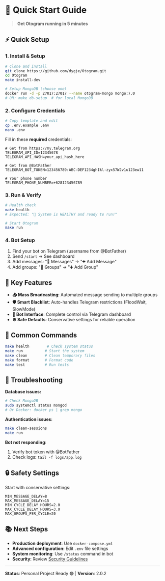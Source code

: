 # 🚀 Quick Start Guide

> **Get Otogram running in 5 minutes**

## ⚡ Quick Setup

### 1. Install & Setup
```bash
# Clone and install
git clone https://github.com/dygje/Otogram.git
cd Otogram
make install-dev

# Setup MongoDB (choose one)
docker run -d -p 27017:27017 --name otogram-mongo mongo:7.0
# OR: make db-setup  # for local MongoDB
```

### 2. Configure Credentials
```bash
# Copy template and edit
cp .env.example .env
nano .env
```

Fill in these **required** credentials:
```env
# Get from https://my.telegram.org
TELEGRAM_API_ID=12345678
TELEGRAM_API_HASH=your_api_hash_here

# Get from @BotFather
TELEGRAM_BOT_TOKEN=123456789:ABC-DEF1234ghIkl-zyx57W2v1u123ew11

# Your phone number
TELEGRAM_PHONE_NUMBER=+628123456789
```

### 3. Run & Verify
```bash
# Health check
make health
# Expected: "🎉 System is HEALTHY and ready to run!"

# Start Otogram
make run
```

### 4. Bot Setup
1. Find your bot on Telegram (username from @BotFather)
2. Send `/start` → See dashboard
3. Add messages: "📝 Messages" → "➕ Add Message"
4. Add groups: "👥 Groups" → "➕ Add Group"

## 🎯 Key Features

- **📤 Mass Broadcasting**: Automated message sending to multiple groups
- **🛡️ Smart Blacklist**: Auto-handles Telegram restrictions (FloodWait, SlowMode)
- **🤖 Bot Interface**: Complete control via Telegram dashboard
- **⚙️ Safe Defaults**: Conservative settings for reliable operation

## 🔧 Common Commands

```bash
make health        # Check system status
make run          # Start the system
make clean        # Clean temporary files
make format       # Format code
make test         # Run tests
```

## 🚨 Troubleshooting

**Database issues:**
```bash
# Check MongoDB
sudo systemctl status mongod
# Or Docker: docker ps | grep mongo
```

**Authentication issues:**
```bash
make clean-sessions
make run
```

**Bot not responding:**
1. Verify bot token with @BotFather
2. Check logs: `tail -f logs/app.log`

## 🔒 Safety Settings

Start with conservative settings:
```env
MIN_MESSAGE_DELAY=8
MAX_MESSAGE_DELAY=15  
MIN_CYCLE_DELAY_HOURS=2.0
MAX_CYCLE_DELAY_HOURS=3.0
MAX_GROUPS_PER_CYCLE=20
```

## 📚 Next Steps

- **Production deployment**: Use `docker-compose.yml`
- **Advanced configuration**: Edit `.env` file settings
- **System monitoring**: Use `/status` command in bot
- **Security**: Review [Security Guidelines](SECURITY.md)

---

**Status**: Personal Project Ready 🟢 | **Version**: 2.0.2
